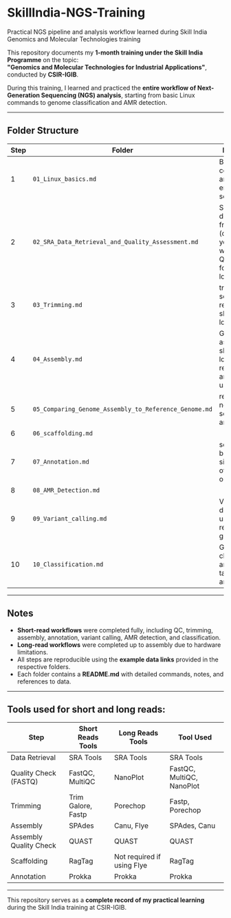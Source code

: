 # SkillIndia-NGS-Training
Practical NGS pipeline and analysis workflow learned during Skill India Genomics and Molecular Technologies training


This repository documents my **1-month training under the Skill India Programme** on the topic:  
**"Genomics and Molecular Technologies for Industrial Applications"**, conducted by **CSIR-IGIB**.  

During this training, I learned and practiced the **entire workflow of Next-Generation Sequencing (NGS) analysis**, starting from basic Linux commands to genome classification and AMR detection.  

---

## Folder Structure

| Step | Folder | Description |
|------|--------|-------------|
| 1 | `01_Linux_basics.md` | Basic Linux commands and environment setup |
| 2 | `02_SRA_Data_Retrieval_and_Quality_Assessment.md` | SRA file download from NCBI (organism you wish to work on) Quality check for short and long reads |
| 3 | `03_Trimming.md` | trimming of sequencing reads for short and long reads  |
| 4 | `04_Assembly.md` | Genome assembly for short and long readsGenome annotation using Prokka |
| 5 | `05_Comparing_Genome_Assembly_to_Reference_Genome.md` | reference file needed for scaffolding and assembly |
| 6 | `06_scaffolding.md`  
| 7 | `07_Annotation.md` | see the biological significance of your organism |
| 8 | `08_AMR_Detection.md` 
| 9 | `09_Variant_calling.md` | Variant detection using reference genome |
| 10 | `10_Classification.md` | Genome classification and taxonomy analysis |


---

## Notes

- **Short-read workflows** were completed fully, including QC, trimming, assembly, annotation, variant calling, AMR detection, and classification.  
- **Long-read workflows** were completed up to assembly due to hardware limitations.  
- All steps are reproducible using the **example data links** provided in the respective folders.  
- Each folder contains a **README.md** with detailed commands, notes, and references to data.  

---

## Tools used for short and long reads:

| Step                       | Short Reads Tools                  | Long Reads Tools                 | Tool Used |
|-----------------------------|----------------------------------|--------------------------------|-----------|
| Data Retrieval              | SRA Tools                         | SRA Tools                       | SRA Tools |
| Quality Check (FASTQ)       | FastQC, MultiQC                   | NanoPlot                        | FastQC, MultiQC, NanoPlot |
| Trimming                    | Trim Galore, Fastp                | Porechop                        | Fastp, Porechop |
| Assembly                    | SPAdes                            | Canu, Flye                      | SPAdes, Canu |
| Assembly Quality Check      | QUAST                             | QUAST                            | QUAST     |
| Scaffolding                 | RagTag                            | Not required if using Flye       | RagTag    |
| Annotation                  | Prokka                            | Prokka                           | Prokka    |

---

This repository serves as a **complete record of my practical learning** during the Skill India training at CSIR-IGIB.  

